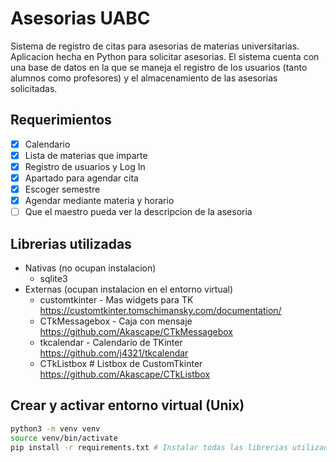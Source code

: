 # Asesorias UABC
Sistema de registro de citas para asesorias de materias universitarias. Aplicacion hecha en Python para solicitar asesorias. El sistema cuenta con una base de datos en la que se maneja el registro de los usuarios (tanto alumnos como profesores) y el almacenamiento de las asesorias solicitadas.
## Requerimientos
- [x] Calendario
- [x] Lista de materias que imparte
- [x] Registro de usuarios y Log In
- [x] Apartado para agendar cita
- [x] Escoger semestre
- [x] Agendar mediante materia y horario
- [ ] Que el maestro pueda ver la descripcion de la asesoria
## Librerias utilizadas
* Nativas (no ocupan instalacion)
  * sqlite3
* Externas (ocupan instalacion en el entorno virtual)
  * customtkinter - Mas widgets para TK https://customtkinter.tomschimansky.com/documentation/
  * CTkMessagebox - Caja con mensaje https://github.com/Akascape/CTkMessagebox
  * tkcalendar - Calendario de TKinter https://github.com/j4321/tkcalendar
  * CTkListbox # Listbox de CustomTkinter https://github.com/Akascape/CTkListbox
## Crear y activar entorno virtual (Unix)
```bash
python3 -m venv venv
source venv/bin/activate
pip install -r requirements.txt # Instalar todas las librerias utilizadas
```